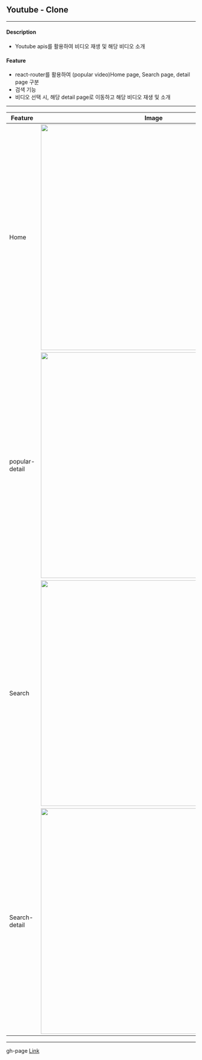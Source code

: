 ## Youtube - Clone

---

#### Description

- Youtube apis를 활용하여 비디오 재생 및 해당 비디오 소개

#### Feature

- react-router를 활용하여 (popular video)Home page, Search page, detail page 구분
- 검색 기능
- 비디오 선택 시, 해당 detail page로 이동하고 해당 비디오 재생 및 소개

---

| Feature        | Image                                                                                                                         |
| -------------- | ----------------------------------------------------------------------------------------------------------------------------- |
| Home           | <img src="https://user-images.githubusercontent.com/83333409/149660850-4543c3ec-becf-409f-9f7f-2b534c789caf.png" width='600'> |
| popular-detail | <img src="https://user-images.githubusercontent.com/83333409/149660856-0325ab71-35c0-480b-b67f-2a5754ef0645.png" width='600'> |
| Search         | <img src='https://user-images.githubusercontent.com/83333409/149660861-d1ea8978-ab69-4d26-b8fd-ad6be5e3fb01.png' width=600>   |
| Search-detail  | <img src='https://user-images.githubusercontent.com/83333409/149660870-cb7e0809-5c7a-4cf5-bef1-ebe1b5732509.png' width=600>   |

---

gh-page [Link](https://jangth0655.github.io/react-youtube-clone)
